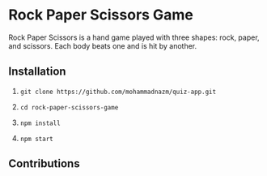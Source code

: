 # Rock Paper Scissors Game

Rock Paper Scissors is a hand game played with three shapes: rock, paper, and scissors. Each body beats one and is hit by another.

## Installation

1. `git clone https://github.com/mohammadnazm/quiz-app.git`

2. `cd rock-paper-scissors-game`

3. `npm install`

4. `npm start`

## Contributions

